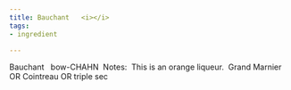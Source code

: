 ```yaml
---
title: Bauchant   <i></i>
tags:
- ingredient

---
```

Bauchant    bow-CHAHN  Notes:  This is an orange liqueur.  Grand Marnier OR Cointreau OR triple sec
